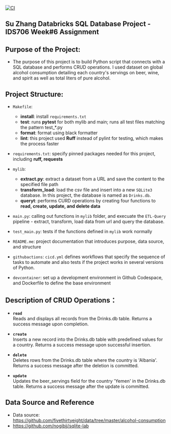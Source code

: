 [![CI](https://github.com/nogibjj/Su_Zhang_SQL_Database_Project/actions/workflows/cicd.yml/badge.svg)](https://github.com/nogibjj/Su_Zhang_SQL_Database_Project/actions/workflows/cicd.yml)

## Su Zhang Databricks SQL Database Project - IDS706 Week#6 Assignment

## Purpose of the Project:

* The purpose of this project is to build Python script that connects with a SQL database and performs CRUD operations. I used dataset on global alcohol consumption detailing each country's servings on beer, wine, and spirit as well as total liters of pure alcohol.  

## Project Structure:

* `Makefile`: 
    - **install**: install `requirements.txt`
    - **test**: runs **pytest** for both mylib and main; runs all test files matching the pattern test_*.py
    - **format**: format using black formatter
    - **lint**: this project used **Ruff** instead of pylint for testing, which makes the process faster

* `requirements.txt`: specify pinned packages needed for this project, including **ruff, requests**

* `mylib`: 
    - **extract.py**: extract a dataset from a URL and save the content to the specified file path
    - **transform_load**: load the csv file and insert into a new `SQLite3` database. In this project, the database is named as `Drinks.db`.
    - **queryt**: performs CURD operations by creating four functions to **read, create, update, and delete data**

* `main.py`: calling out functions in `mylib` folder, and execuate the `ETL-Query` pipeline - extract, transform, load data from url and query the database. 

* `test_main.py`: tests if the functions defined in `mylib` work normally

* `README.me`: project documentation that introduces purpose, data source, and structure

* `githubactions`: `cicd.yml` defines workflows that specify the sequence of tasks to automate and also tests if the project works in several versions of Python.

* `devcontainer`: set up a development environment in Github Codespace, and Dockerfile to define the base environment


## Description of CRUD Operations：

* __`read`__ </br>
Reads and displays all records from the Drinks.db table. Returns a success message upon completion.

* __`create`__ </br>
Inserts a new record into the Drinks.db table with predefined values for a country. Returns a success message upon successful insertion.

* __`delete`__ </br>
Deletes rows from the Drinks.db table where the country is 'Albania'. Returns a success message after the deletion is committed.

* __`update`__ </br>
Updates the beer_servings field for the country 'Yemen' in the Drinks.db table. Returns a success message after the update is committed.

## Data Source and Reference

* Data source: https://github.com/fivethirtyeight/data/tree/master/alcohol-consumption
* https://github.com/nogibjj/sqlite-lab

